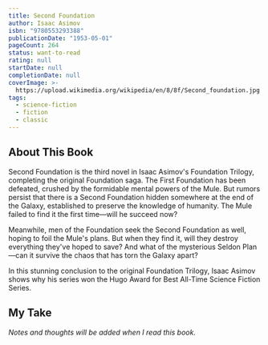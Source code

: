 ```yaml
---
title: Second Foundation
author: Isaac Asimov
isbn: "9780553293388"
publicationDate: "1953-05-01"
pageCount: 264
status: want-to-read
rating: null
startDate: null
completionDate: null
coverImage: >-
  https://upload.wikimedia.org/wikipedia/en/8/8f/Second_foundation.jpg
tags:
  - science-fiction
  - fiction
  - classic
---
```


## About This Book

Second Foundation is the third novel in Isaac Asimov's Foundation Trilogy, completing the original Foundation saga. The First Foundation has been defeated, crushed by the formidable mental powers of the Mule. But rumors persist that there is a Second Foundation hidden somewhere at the end of the Galaxy, established to preserve the knowledge of humanity. The Mule failed to find it the first time—will he succeed now?

Meanwhile, men of the Foundation seek the Second Foundation as well, hoping to foil the Mule's plans. But when they find it, will they destroy everything they've hoped to save? And what of the mysterious Seldon Plan—can it survive the chaos that has torn the Galaxy apart?

In this stunning conclusion to the original Foundation Trilogy, Isaac Asimov shows why his series won the Hugo Award for Best All-Time Science Fiction Series.

## My Take

_Notes and thoughts will be added when I read this book._
